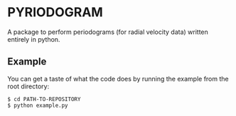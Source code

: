 # PYRIODOGRAM

A package to perform periodograms (for radial velocity data) written entirely in python.

## Example

You can get a taste of what the code does by running the example from the root directory:

```
$ cd PATH-TO-REPOSITORY
$ python example.py
```
